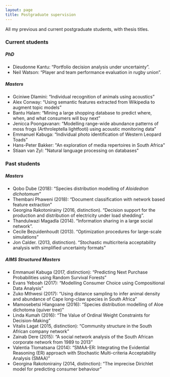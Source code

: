 ```yaml
---
layout: page
title: Postgraduate supervision
---
```


All my previous and current postgraduate students, with thesis titles.

### Current students

##### PhD

- Dieudonne Kantu: “Portfolio decision analysis under uncertainty”.
- Neil Watson: “Player and team performance evaluation in rugby union”.

##### Masters

- Gciniwe Dlamini: “Individual recognition of animals using acoustics”
- Alex Conway: “Using semantic features extracted from Wikipedia to augment topic models”
- Bantu Halam: “Mining a large shopping database to predict where, when, and what consumers will buy next”
- Jenicca Poongavanan: “Modelling range-wide abundance patterns of moss frogs (Arthroleptella lightfooti) using acoustic monitoring data”
- Emmanuel Kabuga: “Individual photo identification of Western Leopard Toads”
- Hans-Peter Bakker: "An exploration of media repertoires in South Africa"
- Stiaan van Zyl: "Natural language processing on databases"

### Past students

##### Masters

- Qobo Dube (2018): “Species distribution modelling of *Aloidedron dichotomum*”
- Thembani Phaweni (2018): “Document classification with network based feature extraction”
- Georgina Rakotonirainy (2016, distinction). “Decision support for the production and distribution of electricity under load shedding”. 
- Thandulwazi Magadla (2014). “Information sharing in a large social network”.
- Cecile Bezuidenhoudt (2013). “Optimization procedures for large-scale simulations”
- Jon Calder. (2013, distinction). “Stochastic multicriteria acceptability analysis with simplified uncertainty formats” 

##### AIMS Structured Masters 

- Emmanuel Kabuga (2017, distinction): “Predicting Next Purchase Probabilities using Random Survival Forests”
- Evans Yeboah (2017): “Modelling Consumer Choice using Compositional Data Analysis”
- Zuko Mthwesi (2017): “Using distance sampling to infer animal density and abundance of Cape long-claw species in South Africa”
- Mamosebetsi Hlangoane (2016): “Species distribution modelling of Aloe dichotoma (quiver tree)”
- Linda Kumah (2016): “The Value of Ordinal Weight Constraints for Decision-Making”
- Vitalis Lagat (2015, distinction): “Community structure in the South African company network”
- Zainab Dere (2015): “A social network analysis of the South African corporate network from 1989 to 2013”
- Valentia Tlomatsana (2014): “SMAA-ER: Integrating the Evidential Reasoning (ER) approach with Stochastic Multi-criteria Acceptability Analysis (SMAA)”
- Georgina Rakotonirainy (2014, distinction): “The imprecise Dirichlet model for predicting consumer behaviour”


